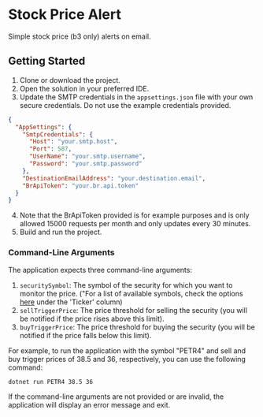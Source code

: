 # Stock Price Alert
Simple stock price (b3 only) alerts on email.

## Getting Started

1. Clone or download the project.
2. Open the solution in your preferred IDE.
3. Update the SMTP credentials in the `appsettings.json` file with your own secure credentials. Do not use the example credentials provided.

```json
{
  "AppSettings": {
    "SmtpCredentials": {
      "Host": "your.smtp.host",
      "Port": 587,
      "UserName": "your.smtp.username",
      "Password": "your.smtp.password"
    },
    "DestinationEmailAddress": "your.destination.email",
    "BrApiToken": "your.br.api.token"
  }
}
```

4. Note that the BrApiToken provided is for example purposes and is only allowed 15000 requests per month and only updates every 30 minutes.
5. Build and run the project. 


### Command-Line Arguments

The application expects three command-line arguments:

1. `securitySymbol`: The symbol of the security for which you want to monitor the price. ("For a list of available symbols, check the options [here](https://www.dadosdemercado.com.br/acoes) under the 'Ticker' column)
2. `sellTriggerPrice`: The price threshold for selling the security (you will be notified if the price rises above this limit).
3. `buyTriggerPrice`: The price threshold for buying the security (you will be notified if the price falls below this limit).

For example, to run the application with the symbol "PETR4" and sell and buy trigger prices of 38.5 and 36, respectively, you can use the following command:

```
dotnet run PETR4 38.5 36
```

If the command-line arguments are not provided or are invalid, the application will display an error message and exit.
